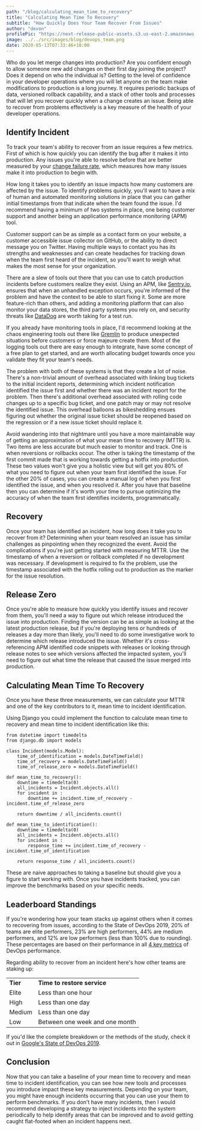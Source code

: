```yaml
---
path: "/blog/calculating_mean_time_to_recovery"
title: "Calculating Mean Time To Recovery"
subtitle: "How Quickly Does Your Team Recover From Issues"
author: "devon"
profilePic: "https://next-release-public-assets.s3.us-east-2.amazonaws.com/devon_profile_pic.png"
image: ../../src/images/blog/devops_team.png
date: 2020-05-13T07:33:46+10:00
---
```


Who do you let merge changes into production? Are you confident enough
to allow someone new add changes on their first day joining the project?
Does it depend on who the individual is? Getting to the level of confidence
in your developer operations where you will let anyone on the team make
modifications to production is a long journey. It requires periodic
backups of data, versioned rollback capability, and a stack of other
tools and processes that will let you recover quickly when a change
creates an issue. Being able to recover from problems effectively
is a key measure of the health of your developer operations.

## Identify Incident

To track your team's ability to recover from an issue requires a few metrics.
First of which is how quickly you can identify the bug after it makes
it into production. Any issues you're able to resolve before that are
better measured by your
[change failure rate](https://www.nextrelease.io/blog/calculating_change_failure_rate),
which measures how many issues make it into production to begin with.

How long it takes you to identify an issue impacts how many customers
are affected by the issue. To identify problems quickly, you'll want
to have a mix of human and automated monitoring solutions in place that
you can gather initial timestamps from that indicate when the team found
the issue. I'd recommend having a minimum of two systems in place, one
being customer support and another being an application performance
monitoring (APM) tool.

Customer support can be as simple as a contact form on your website, a
customer accessible issue collector on GitHub, or the ability to direct
message you on Twitter. Having multiple ways to contact you has its
strengths and weaknesses and can create headaches for tracking down
when the team first heard of the incident, so you'll want to weigh
what makes the most sense for your organization.

There are a slew of tools out there that you can use to catch production
incidents before customers realize they exist. Using an APM, like [Sentry.io](https://www.sentry.io),
ensures that when an unhandled exception occurs, you're informed of the problem
and have the context to be able to start fixing it. Some are more
feature-rich than others, and adding a monitoring platform that can
also monitor your data stores, the third party systems you rely on,
and security threats like [DataDog](https://www.datadoghq.com/)
are worth taking for a test run.

If you already have monitoring tools in place, I'd recommend looking
at the chaos engineering tools out there like [Gremlin](https://www.gremlin.com/)
to produce unexpected situations before customers or force majeure create them.
Most of the logging tools out there are easy enough to integrate, have
some concept of a free plan to get started, and are worth allocating
budget towards once you validate they fit your team's needs.

The problem with both of these systems is that they create a lot of noise.
There's a non-trivial amount of overhead associated with linking bug
tickets to the initial incident reports, determining which incident
notification identified the issue first and whether there was an incident
report for the problem. Then there's additional overhead associated with
rolling code changes up to a specific bug ticket, and one patch may or
may not resolve the identified issue. This overhead balloons as bikeshedding
ensues figuring out whether the original issue ticket should be reopened
based on the regression or if a new issue ticket should replace it.

Avoid wandering into that nightmare until you have a more maintainable
way of getting an approximation of what your mean time to recovery (MTTR) is.
Two items are less accurate but much easier to monitor and track. One is
when reversions or rollbacks occur. The other is taking the timestamp of
the first commit made that is working towards getting a hotfix into
production. These two values won't give you a holistic view but will
get you 80% of what you need to figure out when your team first identified
the issue. For the other 20% of cases, you can create a manual log of when
you first identified the issue, and when you resolved it. After you have
that baseline then you can determine if it's worth your time to pursue
optimizing the accuracy of when the team first identifies incidents,
programmatically.

## Recovery

Once your team has identified an incident, how long does it take you to
recover from it? Determining when your team resolved an issue has similar
challenges as pinpointing when they recognized the event. Avoid the
complications if you're just getting started with measuring MTTR. Use
the timestamp of when a reversion or rollback completed if no
development was necessary. If development is required to fix the problem,
use the timestamp associated with the hotfix rolling out to production
as the marker for the issue resolution.

## Release Zero

Once you're able to measure how quickly you identify issues and recover
from them, you'll need a way to figure out which release introduced the
issue into production. Finding the version can be as simple as looking
at the latest production release, but if you're deploying tens or
hundreds of releases a day more than likely, you'll need to do some
investigative work to determine which release introduced the issue.
Whether it's cross-referencing APM identified code snippets with releases
or looking through release notes to see which versions affected the
impacted system, you'll need to figure out what time the release that
caused the issue merged into production.

## Calculating Mean Time To Recovery

Once you have these three measurements, we can calculate
your MTTR and one of the key contributors to it,
mean time to incident identification.

Using Django you could implement the function to calculate mean time to
recovery and mean time to incident identification like this:

```
from datetime import timedelta
from django.db import models

class Incident(models.Model):
    time_of_identification = models.DateTimeField()
    time_of_recovery = models.DateTimeField()
    time_of_release_zero = models.DateTimeField()

def mean_time_to_recovery():
    downtime = timedelta(0)
    all_incidents = Incident.objects.all()
    for incident in :
        downtime += incident.time_of_recovery - incident.time_of_release_zero

    return downtime / all_incidents.count()

def mean_time_to_identification():
    downtime = timedelta(0)
    all_incidents = Incident.objects.all()
    for incident in :
        response_time += incident.time_of_recovery - incident.time_of_identification

    return response_time / all_incidents.count()

```

These are naive approaches to taking a baseline but should give you
a figure to start working with. Once you have incidents tracked,
you can improve the benchmarks based on your specific needs.

## Leaderboard Standings

If you're wondering how your team stacks up against others when it comes
to recovering from issues, according to the State of DevOps 2019,
20% of teams are elite performers, 23% are high performers, 44% are
medium performers, and 12% are low performers (less than 100% due to rounding).
These percentages are based on their performance in all
[4 key metrics](https://www.nextrelease.io/blog/getting_started_with_devops)
of DevOps performance.

Regarding ability to recover from an incident here's how other teams are
staking up:

<table>
<tr>
  <td style="font-weight: bold;">Tier</td>
  <td style="font-weight: bold;">Time to restore service</td>
</tr>
<tr>
  <td>Elite</td>
  <td>Less than one hour</td>
</tr>
<tr>
  <td>High</td>
  <td>Less than one day</td>
</tr>
<tr>
  <td>Medium</td>
  <td>Less than one day</td>
</tr>
<tr>
  <td>Low</td>
  <td>Between one week and one month</td>
</tr>
</table>

If you'd like the complete breakdown or the methods of the study,
check it out in
[Google's State of DevOps 2019](https://services.google.com/fh/files/misc/state-of-devops-2019.pdf).

## Conclusion

Now that you can take a baseline of your mean time to recovery and mean
time to incident identification, you can see how new tools and processes
you introduce impact these key measurements. Depending on your team, you
might have enough incidents occurring that you can use your them to perform
benchmarks. If you don't have many incidents, then I would recommend
developing a strategy to inject incidents into the system periodically
to help identify areas that can be improved and to avoid getting caught
flat-footed when an incident happens next.
